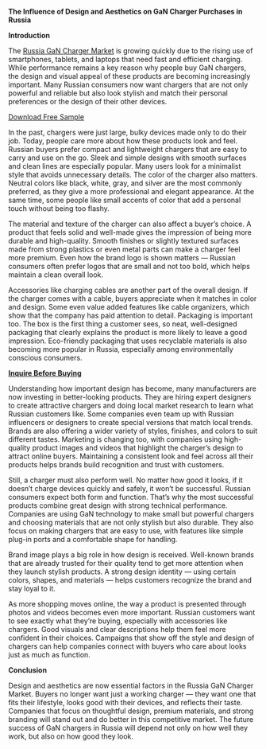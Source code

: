 **The Influence of Design and Aesthetics on GaN Charger Purchases in Russia**

**Introduction**

The [Russia GaN Charger Market](https://www.nextmsc.com/report/russia-gan-charger-market) is growing quickly due to the rising use of smartphones, tablets, and laptops that need fast and efficient charging. While performance remains a key reason why people buy GaN chargers, the design and visual appeal of these products are becoming increasingly important. Many Russian consumers now want chargers that are not only powerful and reliable but also look stylish and match their personal preferences or the design of their other devices.

[Download Free Sample](https://www.nextmsc.com/russia-gan-charger-market/request-sample)

In the past, chargers were just large, bulky devices made only to do their job. Today, people care more about how these products look and feel. Russian buyers prefer compact and lightweight chargers that are easy to carry and use on the go. Sleek and simple designs with smooth surfaces and clean lines are especially popular. Many users look for a minimalist style that avoids unnecessary details. The color of the charger also matters. Neutral colors like black, white, gray, and silver are the most commonly preferred, as they give a more professional and elegant appearance. At the same time, some people like small accents of color that add a personal touch without being too flashy.

The material and texture of the charger can also affect a buyer’s choice. A product that feels solid and well-made gives the impression of being more durable and high-quality. Smooth finishes or slightly textured surfaces made from strong plastics or even metal parts can make a charger feel more premium. Even how the brand logo is shown matters — Russian consumers often prefer logos that are small and not too bold, which helps maintain a clean overall look.

Accessories like charging cables are another part of the overall design. If the charger comes with a cable, buyers appreciate when it matches in color and design. Some even value added features like cable organizers, which show that the company has paid attention to detail. Packaging is important too. The box is the first thing a customer sees, so neat, well-designed packaging that clearly explains the product is more likely to leave a good impression. Eco-friendly packaging that uses recyclable materials is also becoming more popular in Russia, especially among environmentally conscious consumers.

[**Inquire Before Buying**](https://www.nextmsc.com/russia-gan-charger-market/inquire-before-buying)

Understanding how important design has become, many manufacturers are now investing in better-looking products. They are hiring expert designers to create attractive chargers and doing local market research to learn what Russian customers like. Some companies even team up with Russian influencers or designers to create special versions that match local trends. Brands are also offering a wider variety of styles, finishes, and colors to suit different tastes. Marketing is changing too, with companies using high-quality product images and videos that highlight the charger’s design to attract online buyers. Maintaining a consistent look and feel across all their products helps brands build recognition and trust with customers.

Still, a charger must also perform well. No matter how good it looks, if it doesn’t charge devices quickly and safely, it won’t be successful. Russian consumers expect both form and function. That’s why the most successful products combine great design with strong technical performance. Companies are using GaN technology to make small but powerful chargers and choosing materials that are not only stylish but also durable. They also focus on making chargers that are easy to use, with features like simple plug-in ports and a comfortable shape for handling.

Brand image plays a big role in how design is received. Well-known brands that are already trusted for their quality tend to get more attention when they launch stylish products. A strong design identity — using certain colors, shapes, and materials — helps customers recognize the brand and stay loyal to it.

As more shopping moves online, the way a product is presented through photos and videos becomes even more important. Russian customers want to see exactly what they’re buying, especially with accessories like chargers. Good visuals and clear descriptions help them feel more confident in their choices. Campaigns that show off the style and design of chargers can help companies connect with buyers who care about looks just as much as function.

**Conclusion**

Design and aesthetics are now essential factors in the Russia GaN Charger Market. Buyers no longer want just a working charger — they want one that fits their lifestyle, looks good with their devices, and reflects their taste. Companies that focus on thoughtful design, premium materials, and strong branding will stand out and do better in this competitive market. The future success of GaN chargers in Russia will depend not only on how well they work, but also on how good they look.
